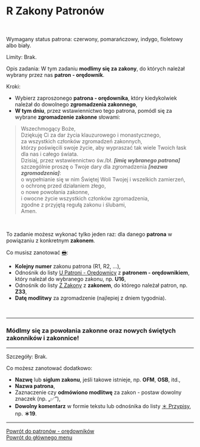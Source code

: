 # <span class="status status-list"><span class="status status-list">R</span> Zakony Patronów</span>
<br />

<span class="status status-title">Wymagany status patrona:</span> <span class="status status-red">czerwony</span>, <span class="status status-orange">pomarańczowy</span>, <span class="status status-indigo">indygo</span>, <span class="status status-violet">fioletowy</span> albo <span class="status status-white">biały</span>.
<br />

<span class="status status-title">Limity:</span> Brak.
<br />

<span class="status status-title">Opis zadania:</span> W tym zadaniu **modlimy się za zakony**, do których należał wybrany przez nas **patron - orędownik**.
<br />

<span class="status status-title">Kroki:</span>
- Wybierz zaproszonego **patrona - orędownika**, który kiedykolwiek należał do dowolnego **zgromadzenia zakonnego**,
- **W tym dniu**, przez wstawiennictwo tego patrona, pomódl się za wybrane **zgromadzenie zakonne** słowami:
> Wszechmogący Boże,  
> Dziękuję Ci za dar życia klauzurowego i monastycznego,  
> za wszystkich członków zgromadzeń zakonnych,  
> którzy poświęcili swoje życie, aby wypraszać tak wiele Twoich łask dla nas i całego świata.  
> Dzisiaj, przez wstawiennictwo św./bł. **_[imię wybranego patrona]_**  
> szczególnie proszę o Twoje dary dla zgromadzenia **_[nazwa zgromadzenia]_**:  
> o wypełnianie się w nim Świętej Woli Twojej i wszelkich zamierzeń,  
> o ochronę przed działaniem złego,  
> o nowe powołania zakonne,  
> i owocne życie wszystkich członków zgromadzenia,  
> zgodne z przyjętą regułą zakonu i ślubami,  
> Amen.

<br />

<span class="status status-title">To zadanie możesz wykonać tylko jeden raz:</span> dla danego **patrona** w powiązaniu z konkretnym **zakonem**.
<br />

<span class="status status-title">Co musisz zanotować [🖶](wszystkie_materialy_do_pobrania.md#zakony-patronow):</span>
- **Kolejny numer** zakonu patrona (R1, R2, ...),
- Odnośnik do listy [<span class="status status-list"><span class="status status-red">U</span> Patroni - Orędownicy</span>](patroni_oredownicy.md) z **patronem - orędownikiem**, który należał do wybranego zakonu, np. **U16**,
- Odnośnik do listy [<span class="status status-list"><span class="status status-list">Z</span> Zakony</span>](zakony.md) z **zakonem**, do którego należał patron, np. **Z33**,
- **Datę modlitwy** za zgromadzenie (najlepiej z dniem tygodnia).
<br />

---
### <div class="colored centered">Módlmy się za powołania zakonne oraz nowych świętych zakonników i zakonnice!</div>

---
<span class="status status-title">Szczegóły:</span> Brak.

<span class="status status-title">Co możesz zanotować dodatkowo:</span>
- **Nazwę** lub **siglum zakonu**, jeśli takowe istnieje, np. **OFM**, **OSB**, itd.,
- **Nazwa patrona**,
- Zaznaczenie czy **odmówiono modlitwę** za zakon - postaw dowolny znaczek (np. „✅”),
- **Dowolny komentarz** w formie tekstu lub odnośnika do listy [<span class="status status-list"><span class="status status-list">＊</span> Przypisy</span>](przypisy.md), np. **＊19**.

---
[Powrót do patronów - orędowników](patroni_oredownicy.md)  
[Powrót do głównego menu](index.md)
